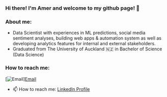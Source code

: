 ### Hi there! I'm Amer and welcome to my github page! 👋

### About me:
- Data Scientist with experiences in ML predictions, social media sentiment analyses, building web apps & automation system as well as developing analytics features for internal and external stakeholders.
- Graduated from The University of Auckland 🇳🇿 in Bachelor of Science (Data Science)

### How to reach me:
[<img alt="Email" src="https://img.shields.io/badge/Gmail-D14836?style=for-the-badge&logo=gmail&logoColor=white"/>][Email](amerwafiy9@yahoo.com)

- 📫 How to reach me: [LinkedIn Profile](https://www.linkedin.com/in/amerwafiy/)
